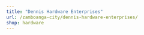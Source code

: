 ```yaml
---
title: "Dennis Hardware Enterprises"
url: /zamboanga-city/dennis-hardware-enterprises/
shop: hardware
---
```

